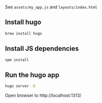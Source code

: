 
See `assets/my_app.js` and `layouts/index.html`

## Install hugo

```sh
brew install hugo
```

## Install JS dependencies

```sh
npm install
```

## Run the hugo app

```sh
hugo server -D
```

Open browser to http://localhost:1313/
